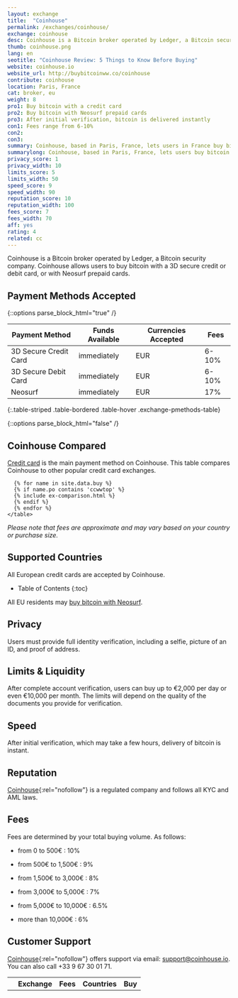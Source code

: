```yaml
---
layout: exchange
title:  "Coinhouse"
permalink: /exchanges/coinhouse/
exchange: coinhouse
desc: Coinhouse is a Bitcoin broker operated by Ledger, a Bitcoin security company. Coinhouse users can buy bitcoin with a credit card or Neosurf prepaid card.
thumb: coinhouse.png
lang: en
seotitle: "Coinhouse Review: 5 Things to Know Before Buying"
website: coinhouse.io
website_url: http://buybitcoinww.co/coinhouse
contribute: coinhouse
location: Paris, France
cat: broker, eu
weight: 8
pro1: Buy bitcoin with a credit card
pro2: Buy bitcoin with Neosurf prepaid cards
pro3: After initial verification, bitcoin is delivered instantly
con1: Fees range from 6-10%
con2: 
con3:
summary: Coinhouse, based in Paris, France, lets users in France buy bitcoin with a 3D secure credit card or debit card, or with Neosurf prepaid cards.
summarylong: Coinhouse, based in Paris, France, lets users buy bitcoin with a 3D secure credit card or debit card, or with Neosurf prepaid cards. Coinhouse has plans to expand its service to the rest of Europe in early-2016. 
privacy_score: 1
privacy_width: 10
limits_score: 5
limits_width: 50
speed_score: 9
speed_width: 90
reputation_score: 10
reputation_width: 100
fees_score: 7
fees_width: 70
aff: yes
rating: 4
related: cc
--- 
```

Coinhouse is a Bitcoin broker operated by Ledger, a Bitcoin security company. Coinhouse allows users to buy bitcoin with a 3D secure credit or debit card, or with Neosurf prepaid cards. 

## Payment Methods Accepted

{::options parse_block_html="true" /}
<div class="table-responsive">

| Payment Method | Funds Available | Currencies Accepted | Fees  |
|----------------|-----------------|---------------------|-------|
| 3D Secure Credit Card    | immediately     | EUR                 | 6-10% |
| 3D Secure Debit Card     | immediately     | EUR                 | 6-10% |
| Neosurf                  | immediately     | EUR                 | 17%   |
{:.table-striped .table-bordered .table-hover .exchange-pmethods-table}

</div>

{::options parse_block_html="false" /}
<div class="post-content" itemscope itemtype="http://schema.org/Table">
 
 <h2 itemprop="about">Coinhouse Compared</h2>
 
 <p><a href="/en/buy-bitcoin-credit-debit-card/">Credit card</a> is the main payment method on Coinhouse. This table compares Coinhouse to other popular credit card exchanges.</p>
	<table class="hw-comparison">
	  <tr>
	  	<th></th>
	    <th>Exchange</th>
	    <th class="released">Fees<br></th>
	    <th>Countries</th>
	    <th class="wallet-buy">Buy</th>
	  </tr>
	  
	  {% for name in site.data.buy %}
	  {% if name.po contains 'ccwwtop' %}
	  {% include ex-comparison.html %}
	  {% endif %}
	  {% endfor %}
	</table>
	
</div>

<p><i>Please note that fees are approximate and may vary based on your country or purchase size.</i></p>

## Supported Countries

All European credit cards are accepted by Coinhouse.

* Table of Contents
{:toc}

All EU residents may [buy bitcoin with Neosurf](/en/buy-bitcoin-neosurf/). 

## Privacy
Users must provide full identity verification, including a selfie, picture of an ID, and proof of address. 

## Limits & Liquidity
After complete account verification, users can buy up to €2,000 per day or even €10,000 per month. The limits will depend on the quality of the documents you provide for verification.

## Speed
After initial verification, which may take a few hours, delivery of bitcoin is instant. 

## Reputation
[Coinhouse](http://buybitcoinww.co/coinhouse){:rel="nofollow"} is a regulated company and follows all KYC and AML laws.  

## Fees
Fees are determined by your total buying volume. As follows: 


* from 0 to 500€ : 10%

* from 500€ to 1,500€ : 9%

* from 1,500€ to 3,000€ : 8%

* from 3,000€ to 5,000€ : 7%

* from 5,000€ to 10,000€ : 6.5%

* more than 10,000€ : 6% 

## Customer Support
[Coinhouse](http://buybitcoinww.co/coinhouse){:rel="nofollow"} offers support via email: support@coinhouse.io. You can also call +33 9 67 30 01 71. 

